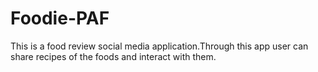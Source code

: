 # Foodie-PAF
This is a food review social media application.Through this app user can share recipes of the foods and interact with them.
